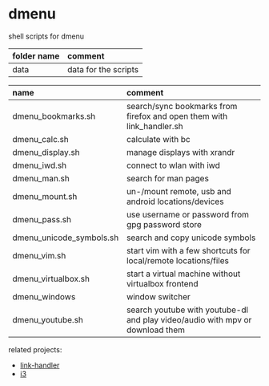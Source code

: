# dmenu

shell scripts for dmenu

| folder name | comment              |
| :---------- | :------------------- |
| data        | data for the scripts |

| name                     | comment                                                                       |
| :----------------------- | :---------------------------------------------------------------------------- |
| dmenu_bookmarks.sh       | search/sync bookmarks from firefox and open them with link_handler.sh         |
| dmenu_calc.sh            | calculate with bc                                                             |
| dmenu_display.sh         | manage displays with xrandr                                                   |
| dmenu_iwd.sh             | connect to wlan with iwd                                                      |
| dmenu_man.sh             | search for man pages                                                          |
| dmenu_mount.sh           | un-/mount remote, usb and android locations/devices                           |
| dmenu_pass.sh            | use username or password from gpg password store                              |
| dmenu_unicode_symbols.sh | search and copy unicode symbols                                               |
| dmenu_vim.sh             | start vim with a few shortcuts for local/remote locations/files               |
| dmenu_virtualbox.sh      | start a virtual machine without virtualbox frontend                           |
| dmenu_windows            | window switcher                                                               |
| dmenu_youtube.sh         | search youtube with youtube-dl and play video/audio with mpv or download them |

related projects:

- [link-handler](https://github.com/mrdotx/link-handler)
- [i3](https://github.com/mrdotx/i3)

